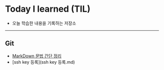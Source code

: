 # Today I learned (TIL)
- 오늘 학습한 내용을 기록하는 저장소  
----------
## Git
- [MarkDown 문법 간단 정리](Git/markdown.md)
- [ssh key 등록](ssh key 등록.md)
